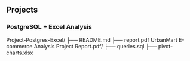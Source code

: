 ## Projects

### PostgreSQL + Excel Analysis
Project-Postgres-Excel/
├── README.md
├── report.pdf UrbanMart E-commerce Analysis Project Report.pdf/
├── queries.sql
├── pivot-charts.xlsx

